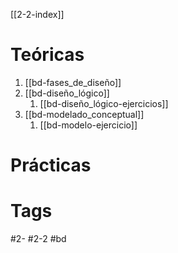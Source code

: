 [[2-2-index]]
# Teóricas
1. [[bd-fases_de_diseño]]
2. [[bd-diseño_lógico]]
	1. [[bd-diseño_lógico-ejercicios]]
3. [[bd-modelado_conceptual]]
	1. [[bd-modelo-ejercicio]]
# Prácticas
# Tags
#2- 
#2-2 
#bd